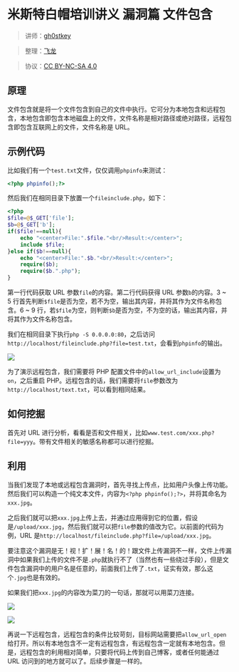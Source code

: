 # 米斯特白帽培训讲义 漏洞篇 文件包含

> 讲师：[gh0stkey](https://www.zhihu.com/people/gh0stkey/answers)

> 整理：[飞龙](https://github.com/)

> 协议：[CC BY-NC-SA 4.0](http://creativecommons.org/licenses/by-nc-sa/4.0/)

## 原理

文件包含就是将一个文件包含到自己的文件中执行。它可分为本地包含和远程包含，本地包含即包含本地磁盘上的文件，文件名称是相对路径或绝对路径，远程包含即包含互联网上的文件，文件名称是 URL。

## 示例代码

比如我们有一个`test.txt`文件，仅仅调用`phpinfo`来测试：

```php
<?php phpinfo();?>
```

然后我们在相同目录下放置一个`fileinclude.php`，如下：

```php
<?php
$file=@$_GET['file'];
$b=@$_GET['b'];
if($file!==null){
	echo "<center>File:".$file."<br/>Result:</center>";
	include $file;
}else if($b!==null){
	echo "<center>File:".$b."<br/>Result:</center>";
	require($b);
	require($b.".php");
}
```

第一行代码获取 URL 参数`file`的内容。第二行代码获得 URL 参数`b`的内容。3 ~ 5 行首先判断`$file`是否为空，若不为空，输出其内容，并将其作为文件名称包含。6 ~ 9 行，若`$file`为空，则判断`$b`是否为空，不为空的话，输出其内容，并将其作为文件名称包含。

我们在相同目录下执行`php -S 0.0.0.0:80`，之后访问`http://localhost/fileinclude.php?file=test.txt`，会看到`phpinfo`的输出。

![](http://ww1.sinaimg.cn/large/841aea59jw1faturdjq4aj213d0ndgo0.jpg)

为了演示远程包含，我们需要将 PHP 配置文件中的`allow_url_include`设置为`on`，之后重启 PHP。远程包含的话，我们需要将`file`参数改为`http://localhost/text.txt`，可以看到相同结果。

## 如何挖掘

首先对 URL 进行分析，看看是否和文件相关，比如`www.test.com/xxx.php?file=yyy`。带有文件相关的敏感名称都可以进行挖掘。

## 利用

当我们发现了本地或远程包含漏洞时，首先寻找上传点，比如用户头像上传功能。然后我们可以构造一个纯文本文件，内容为`<?php phpinfo();?>`，并将其命名为`xxx.jpg`。

之后我们就可以把`xxx.jpg`上传上去，并通过应用得到它的位置，假设是`/upload/xxx.jpg`，然后我们就可以把`file`参数的值改为它。以前面的代码为例，URL 是`http://localhost/fileinclude.php?file=/upload/xxx.jpg`。

要注意这个漏洞是无！视！扩！展！名！的！跟文件上传漏洞不一样，文件上传漏洞中如果我们上传的文件不是`.php`就执行不了（当然也有一些绕过手段），但是文件包含漏洞中的用户名是任意的，前面我们上传了`.txt`，证实有效，那么这个`.jpg`也是有效的。

如果我们把`xxx.jpg`的内容改为菜刀的一句话，那就可以用菜刀连接。

![](http://ww2.sinaimg.cn/large/841aea59jw1faturiysztj20sg0fjt9e.jpg)

![](http://ww4.sinaimg.cn/large/841aea59jw1faturmgu73j20sj0fk3zg.jpg)

再说一下远程包含，远程包含的条件比较苛刻，目标网站需要把`allow_url_open`给打开。所以有本地包含不一定有远程包含，有远程包含一定就有本地包含。但是，远程包含的利用相对简单，只要将代码上传到自己博客，或者任何能通过 URL 访问到的地方就可以了。后续步骤是一样的。